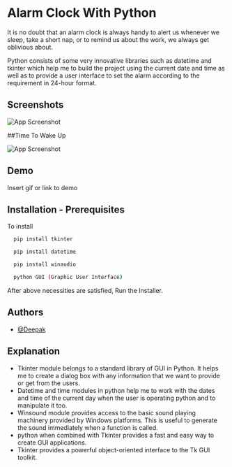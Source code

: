
# Alarm Clock With Python

It is no doubt that an alarm clock is always handy to alert us whenever we sleep, take a short nap, or to remind us about the work, we always get oblivious about.

Python consists of some very innovative libraries such as datetime and tkinter which help me to build the project using the current date and time as well as to provide a user interface to set the alarm according to the requirement in 24-hour format.


## Screenshots

![App Screenshot](https://github.com/Deepak-ODRDLabs/Alarm-Clock/blob/main/Running%20Screenshot/Screenshot%202022-11-29%20201256.png)

##Time To Wake Up

![App Screenshot](https://github.com/Deepak-ODRDLabs/Alarm-Clock/blob/main/Running%20Screenshot/Screenshot%202022-11-29%20201418.png)
## Demo

Insert gif or link to demo


## Installation - Prerequisites

To install

```bash
  pip install tkinter
```
```bash
  pip install datetime
```
```bash
  pip install winaudio
```
```bash
  python GUI (Graphic User Interface)

```

After above necessities are satisfied, Run the Installer.

## Authors

- [@Deepak](https://github.com/Deepak-ODRDLabs)


## Explanation

- Tkinter module belongs to a standard library of GUI in Python. It helps me to create a dialog box with any information that we want to provide or get from the users.
- Datetime and time modules in python help me to work with the dates and time of the current day when the user is operating python and to manipulate it too.
- Winsound module provides access to the basic sound playing machinery provided by Windows platforms. This is useful to generate the sound immediately when a function is called.
- python when combined with Tkinter provides a fast and easy way to create GUI applications. 
- Tkinter provides a powerful object-oriented interface to the Tk GUI toolkit.

